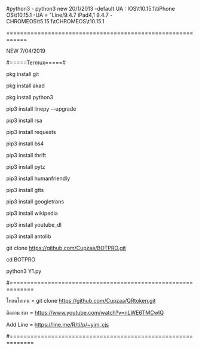 #python3 - python3 new 20/1/2013 
-default UA : IOS\t10.15.1\tiPhone OS\t10.15.1
-UA = "Line/9.4.7 iPad4,1 9.4.7
-CHROMEOS\t5.15.1\tCHROMEOS\t10.15.1

============================================================

NEW 7/04/2019

#=====Termux=====#

pkg install git

pkg install akad

pkg install python3  

pip3 install linepy --upgrade

pip3 install rsa

pip3 install requests

pip3 install bs4

pip3 install thrift

pip3 install pytz

pip3 install humanfriendly

pip3 install gtts

pip3 install googletrans

pip3 install wikipedia

pip3 install youtube_dl

pip3 install antolib

git clone https://github.com/Cupzaa/BOTPRO.git

cd BOTPRO

python3 Y1.py

#=============================================================

โหลดโทเคน  = git clone https://github.com/Cupzaa/QRtoken.git

ติดตาม ช่อง   =  https://www.youtube.com/watch?v=nLWE6TMCwIQ

Add Line =  https://line.me/R/ti/p/~yim_cjs

#=============================================================